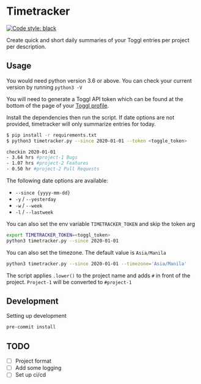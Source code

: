 # Timetracker

<a href="https://github.com/psf/black"><img alt="Code style: black" src="https://img.shields.io/badge/code%20style-black-000000.svg"></a>

Create quick and short daily summaries of your Toggl entries per project per description.

## Usage

You would need python version 3.6 or above. You can check your current version by running `python3 -V`

You will need to generate a Toggl API token which can be found at the bottom of the page of your [Toggl profile](https://track.toggl.com/app/profile).

Install the dependencies then run the script. If date options are not provided, timetracker will only summarize entries for today.

```bash
$ pip install -r requirements.txt
$ python3 timetracker.py --since 2020-01-01 --token <toggle_token>

checkin 2020-01-01
- 3.64 hrs #project-1 Bugs
- 1.07 hrs #project-2 Features
- 0.50 hr #project-2 Pull Requests
```

The following date options are available:

- `--since {yyyy-mm-dd}`
- `-y` / `--yesterday`
- `-w` / `--week`
- `-l` / `--lastweek`

You can also set the env variable `TIMETRACKER_TOKEN` and skip the token arg

```bash
export TIMETRACKER_TOKEN=<toggl_token>
python3 timetracker.py --since 2020-01-01
```

You can also set the timezone. The default value is `Asia/Manila`

```bash
python3 timetracker.py --since 2020-01-01 --timezone='Asia/Manila'
```

The script applies `.lower()` to the project name and adds `#` in front of the project. `Project-1` will be converted to `#project-1`

## Development

Setting up development

```bash
pre-commit install
```

## TODO

- [ ] Project format
- [ ] Add some logging
- [ ] Set up ci/cd
